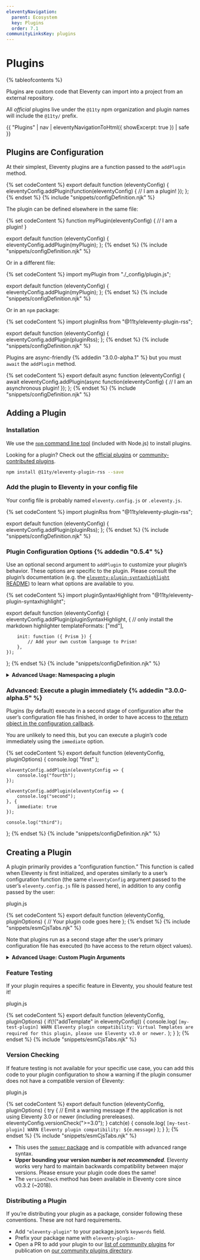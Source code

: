 ```yaml
---
eleventyNavigation:
  parent: Ecosystem
  key: Plugins
  order: 7.1
communityLinksKey: plugins
---
```


# Plugins

{% tableofcontents %}

Plugins are custom code that Eleventy can import into a project from an external repository.

All _official_ plugins live under the `@11ty` npm organization and plugin names will include the `@11ty/` prefix.

{{ "Plugins" | nav | eleventyNavigationToHtml({ showExcerpt: true }) | safe }}

## Plugins are Configuration

At their simplest, Eleventy plugins are a function passed to the `addPlugin` method.

{% set codeContent %}
export default function (eleventyConfig) {
	eleventyConfig.addPlugin(function(eleventyConfig) {
		// I am a plugin!
	});
};
{% endset %}
{% include "snippets/configDefinition.njk" %}

The plugin can be defined elsewhere in the same file:

{% set codeContent %}
function myPlugin(eleventyConfig) {
	// I am a plugin!
}

export default function (eleventyConfig) {
	eleventyConfig.addPlugin(myPlugin);
};
{% endset %}
{% include "snippets/configDefinition.njk" %}

Or in a different file:

{% set codeContent %}
import myPlugin from "./_config/plugin.js";

export default function (eleventyConfig) {
	eleventyConfig.addPlugin(myPlugin);
};
{% endset %}
{% include "snippets/configDefinition.njk" %}

Or in an `npm` package:

{% set codeContent %}
import pluginRss from "@11ty/eleventy-plugin-rss";

export default function (eleventyConfig) {
	eleventyConfig.addPlugin(pluginRss);
};
{% endset %}
{% include "snippets/configDefinition.njk" %}

Plugins are async-friendly {% addedin "3.0.0-alpha.1" %} but you must `await` the `addPlugin` method.

{% set codeContent %}
export default async function (eleventyConfig) {
	await eleventyConfig.addPlugin(async function(eleventyConfig) {
		// I am an asynchronous plugin!
	});
};
{% endset %}
{% include "snippets/configDefinition.njk" %}

## Adding a Plugin

### Installation

We use the [`npm` command line tool](https://www.npmjs.com) (included with Node.js) to install plugins.

Looking for a plugin? Check out the [official plugins](/docs/plugins/official/) or [community-contributed plugins](/docs/plugins/community/).

```bash
npm install @11ty/eleventy-plugin-rss --save
```

### Add the plugin to Eleventy in your config file

Your config file is probably named `eleventy.config.js` or `.eleventy.js`.

{% set codeContent %}
import pluginRss from "@11ty/eleventy-plugin-rss";

export default function (eleventyConfig) {
	eleventyConfig.addPlugin(pluginRss);
};
{% endset %}
{% include "snippets/configDefinition.njk" %}

### Plugin Configuration Options {% addedin "0.5.4" %}

Use an optional second argument to `addPlugin` to customize your plugin’s behavior. These options are specific to the plugin. Please consult the plugin’s documentation (e.g. the [`eleventy-plugin-syntaxhighlight` README](https://github.com/11ty/eleventy-plugin-syntaxhighlight/blob/master/README.md)) to learn what options are available to you.

{% set codeContent %}
import pluginSyntaxHighlight from "@11ty/eleventy-plugin-syntaxhighlight";

export default function (eleventyConfig) {
	eleventyConfig.addPlugin(pluginSyntaxHighlight, {
		// only install the markdown highlighter
		templateFormats: ["md"],

		init: function ({ Prism }) {
			// Add your own custom language to Prism!
		},
	});
};
{% endset %}
{% include "snippets/configDefinition.njk" %}

<details>
<summary><strong>Advanced Usage: Namespacing a plugin</strong></summary>

It’s unlikely you’ll need this feature _but_ you can namespace parts of your configuration using `eleventyConfig.namespace`. This will add a string prefix to all filters, tags, helpers, shortcodes, collections, and transforms.

{% set codeContent %}
import pluginRss from "@11ty/eleventy-plugin-rss";

export default function (eleventyConfig) {
	eleventyConfig.namespace("myPrefix_", () => {
		// the rssLastUpdatedDate filter is now myPrefix_rssLastUpdatedDate
		eleventyConfig.addPlugin(pluginRss);
	});
};
{% endset %}
{% include "snippets/configDefinition.njk" %}

{% callout "warn" %}
Plugin namespacing is an application feature and should not be used if you are creating your own plugin (in your plugin configuration code). Follow along at <a href="https://github.com/11ty/eleventy/issues/256">Issue #256</a>.
{% endcallout %}

</details>

### Advanced: Execute a plugin immediately {% addedin "3.0.0-alpha.5" %}

Plugins (by default) execute in a second stage of configuration after the user’s configuration file has finished, in order to have access to [the return object in the configuration callback](/docs/config/).

You are unlikely to need this, but you can execute a plugin’s code immediately using the `immediate` option.

{% set codeContent %}
export default function (eleventyConfig, pluginOptions) {
	console.log( "first" );

	eleventyConfig.addPlugin(eleventyConfig => {
		console.log("fourth");
	});

	eleventyConfig.addPlugin(eleventyConfig => {
		console.log("second");
	}, {
		immediate: true
	});

	console.log("third");
};
{% endset %}
{% include "snippets/configDefinition.njk" %}

## Creating a Plugin

A plugin primarily provides a “configuration function.” This function is called when Eleventy is first initialized, and operates similarly to a user’s configuration function (the same `eleventyConfig` argument passed to the user’s `eleventy.config.js` file is passed here), in addition to any config passed by the user:

<div class="codetitle">plugin.js</div>

{% set codeContent %}
export default function (eleventyConfig, pluginOptions) {
	// Your plugin code goes here
};
{% endset %}
{% include "snippets/esmCjsTabs.njk" %}

Note that plugins run as a second stage after the user’s primary configuration file has executed (to have access to the return object values).

<details>
<summary><strong>Advanced Usage: Custom Plugin Arguments</strong></summary>

If you want to allow developers to use custom arguments provided by your plugin, you can export an object. Prefer using the above syntax unless you need this behavior. For an example of how this is used, see the [syntax highlighting plugin](https://github.com/11ty/eleventy-plugin-syntaxhighlight/blob/23761d7fd54de0312040520175959327b1a0ab9b/.eleventy.js#L10)

<div class="codetitle">plugin-with-args.js</div>

{% set codeContent %}
export default {
	initArguments: {},
	configFunction: function (eleventyConfig, pluginOptions) {
		// Your plugin code goes here
	},
};
{% endset %}
{% include "snippets/esmCjsTabs.njk" %}

{% set codeContent %}
export default function (eleventyConfig) {
	eleventyConfig.addPlugin(require("./fancy-plugin.js"), {
		init: function (initArguments) {
			// `this` is the eleventyConfig object
			// initArguments will be the `myInitArguments` object from above
		},
	});
};
{% endset %}
{% include "snippets/configDefinition.njk" %}

</details>

### Feature Testing

If your plugin requires a specific feature in Eleventy, you should feature test it!

<div class="codetitle">plugin.js</div>

{% set codeContent %}
export default function (eleventyConfig, pluginOptions) {
	if(!("addTemplate" in eleventyConfig)) {
		console.log( `[my-test-plugin] WARN Eleventy plugin compatibility: Virtual Templates are required for this plugin, please use Eleventy v3.0 or newer.` );
	}
};
{% endset %}
{% include "snippets/esmCjsTabs.njk" %}

### Version Checking

If feature testing is not available for your specific use case, you can add this code to your plugin configuration to show a warning if the plugin consumer does not have a compatible version of Eleventy:

<div class="codetitle">plugin.js</div>

{% set codeContent %}
export default function (eleventyConfig, pluginOptions) {
	try {
		// Emit a warning message if the application is not using Eleventy 3.0 or newer (including prereleases).
		eleventyConfig.versionCheck(">=3.0");
	} catch(e) {
		console.log( `[my-test-plugin] WARN Eleventy plugin compatibility: ${e.message}` );
	}
};
{% endset %}
{% include "snippets/esmCjsTabs.njk" %}

* This uses the [`semver` package](https://www.npmjs.com/package/semver) and is compatible with advanced range syntax.
* **Upper bounding your version number is _not recommended_**. Eleventy works very hard to maintain backwards compatibility between major versions. Please ensure your plugin code does the same!
* The `versionCheck` method has been available in Eleventy core since v0.3.2 (~2018).


### Distributing a Plugin

If you’re distributing your plugin as a package, consider following these conventions. These are not hard requirements.

- Add `"eleventy-plugin"` to your package.json’s `keywords` field.
- Prefix your package name with `eleventy-plugin-`
- Open a PR to add your plugin to our [list of community plugins](https://github.com/11ty/11ty-website/tree/main/src/_data/plugins) for publication on [our community plugins directory](/docs/plugins/community.md).
